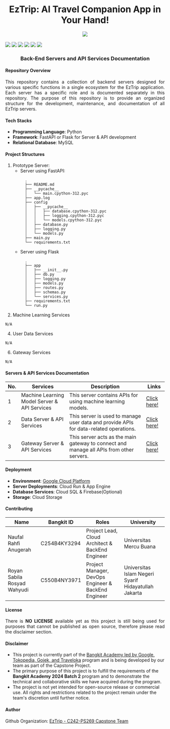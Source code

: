 <div align=center>
    <h1>EzTrip: AI Travel Companion App in Your Hand!</h1>
    <img src="https://github.com/user-attachments/assets/2f45acea-59d4-4d0c-a3c8-e73d17c3ed53"/>
</div>
<br>
<div>
    <img src="https://img.shields.io/badge/Python-3670A0?&logo=python&logoColor=ffdd54"/>
    <img src="https://img.shields.io/badge/Flask-%23000.svg?&logo=flask&logoColor=white"/>
    <img src="https://img.shields.io/badge/Docker-%230db7ed.svg?&logo=docker&logoColor=white"/>
    <img src="https://img.shields.io/badge/Google_Cloud-%234285F4.svg?&logo=google-cloud&logoColor=white"/>
    <img src="https://img.shields.io/badge/FastAPI-005571?&logo=fastapi"/>
    <img src="https://img.shields.io/badge/MySQL-4479A1.svg?&logo=mysql&logoColor=white"/>
    <h3 align=center>Back-End Servers and API Services Documentation</h3>
<div>

#### Repository Overview

<p align=justify>
This repository contains a collection of backend servers designed for various specific functions in a single ecosystem for the EzTrip application. 
Each server has a specific role and is documented separately in this repository. The purpose of this repository is to provide an organized 
structure for the development, maintenance, and documentation of all EzTrip servers.
</p>

#### Tech Stacks

- **Programming Language**: Python
- **Framework**: FastAPI or Flask for Server & API development
- **Relational Database**: MySQL

#### Project Structures

1. Prototype Server:
    - Server using FastAPI:
      ```
        .
        ├── README.md
        ├── __pycache__
        │   └── main.cpython-312.pyc
        ├── app.log
        ├── config
        │   ├── __pycache__
        │   │   ├── database.cpython-312.pyc
        │   │   ├── logging.cpython-312.pyc
        │   │   └── models.cpython-312.pyc
        │   ├── database.py
        │   ├── logging.py
        │   └── models.py
        ├── main.py
        └── requirements.txt
      ```
    - Server using Flask
      ```
        .
        ├── app
        │   ├── __init__.py
        │   ├── db.py
        │   ├── logging.py
        │   ├── models.py
        │   ├── routes.py
        │   ├── schemas.py
        │   └── services.py
        ├── requirements.txt
        └── run.py
      ```
2. Machine Learning Services
```
N/A
```
4. User Data Services
```
N/A
```
6. Gateway Services
```
N/A
```

#### Servers & API Services Documentation

<center>

|No. | Services | Description | Links |
|---|---|---|---|
| 1 | Machine Learning Model Server & API Services | This server contains APIs for using machine learning models. | [Click here!]() |
| 2 | Data Server & API Services | This server is used to manage user data and provide APIs for data-related operations. | [Click here!]() |
| 3 | Gateway Server & API Services | This server acts as the main gateway to connect and manage all APIs from other servers. | [Click here!]() |

</center>

#### Deployment

- **Environment**: [Google Cloud Platform](https://cloud.google.com)
- **Server Deployments**: Cloud Run & App Engine
- **Database Services**: Cloud SQL & Firebase(Optional)
- **Storage**: Cloud Storage

#### Contributing

<div align=center>

| Name  | Bangkit ID | Roles | University |
|---|---|---|---|
| Naufal Rahfi Anugerah | C254B4KY3294 | Project Lead, Cloud Architect & BackEnd Engineer | Universitas Mercu Buana |
| Royan Sabila Rosyad Wahyudi | C550B4NY3971 | Project Manager, DevOps Engineer & BackEnd Engineer | Universitas Islam Negeri Syarif Hidayatullah Jakarta |

</div>

#### License

<p align=justify>
There is <b>NO LICENSE</b> available yet as this project is still being used for purposes that cannot be published as open source, therefore please read the disclaimer section.
</p>

#### Disclaimer

- This project is currently part of the <a href="https://www.dicoding.com/programs/bangkit">Bangkit Academy led by Google, Tokopedia, Gojek, and Traveloka</a> program and is being developed by our team as part of the Capstone Project.
- The primary purpose of this project is to fulfill the requirements of the <b>Bangkit Academy 2024 Batch 2</b> program and to demonstrate the technical and collaborative skills we have acquired during the program.
- The project is not yet intended for open-source release or commercial use. All rights and restrictions related to the project remain under the team's discretion until further notice.

#### Author

Github Organization: [EzTrip - C242-PS269 Capstone Team](https://github.com/C242-PS269)
